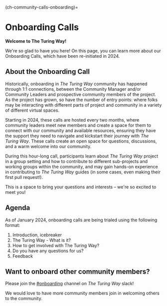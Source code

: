 (ch-community-calls-onboarding)=
# Onboarding Calls

**Welcome to The Turing Way!**

We're so glad to have you here! On this page, you can learn more about our Onboarding Calls, which have been re-initiated in 2024.

## About the Onboarding Call

Historically, onboarding in _The Turing Way_ community has happened through 1:1 connections, between the Community Manager and/or Community Leaders and prospective community members of the project. As the project has grown, so have the number of entry points: where folks may be interacting with different parts of project and community in a variety of different virtual spaces.

Starting in 2024, these calls are hosted every two months, where community leaders meet new members and create a space for them to connect with our community and available resources, ensuring they have the support they need to navigate and kickstart their journey with _The Turing Way_. These calls create an open space for questions, discussions, and a warm welcome into our community.

During this hour-long call, participants learn about _The Turing Way_ project in a group setting and how to contribute to different sub-projects and working groups within the community, and may gain hands-on experience in contributing to _The Turing Way_ guides (in some cases, even making their first pull request!). 

This is a space to bring your questions and interests – we're so excited to meet you!  

## Agenda

As of January 2024, onboarding calls are being trialed using the following format:

1. Introduction, icebreaker
2. The Turing Way - What is it?
3. How to get involved with The Turing Way? 
4. Do you have any questions for us? 
5. Feedback 

## Want to onboard other community members? 

Please join the [#onboarding](https://theturingway.slack.com/archives/C06EVT7GKK3) channel on _The Turing Way_ slack! 

We would love to have more community members join in welcoming others to the community.